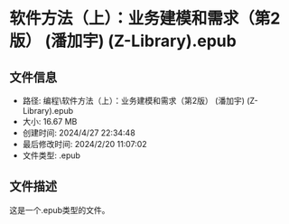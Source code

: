 ﻿# 软件方法（上）：业务建模和需求（第2版） (潘加宇) (Z-Library).epub

## 文件信息
- 路径: 编程\软件方法（上）：业务建模和需求（第2版） (潘加宇) (Z-Library).epub
- 大小: 16.67 MB
- 创建时间: 2024/4/27 22:34:48
- 最后修改时间: 2024/2/20 11:07:02
- 文件类型: .epub

## 文件描述
这是一个.epub类型的文件。

